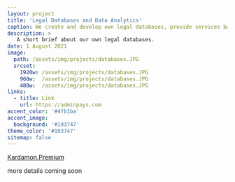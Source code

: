 ```yaml
---
layout: project
title: 'Legal Databases and Data Analytics'
caption: We create and develop own legal databases, provide services based on them. Help others to do the same.
description: >
   A short brief about our own legal databases.  
date: 1 August 2021
image: 
  path: /assets/img/projects/databases.JPG
  srcset: 
    1920w: /assets/img/projects/databases.JPG
    960w:  /assets/img/projects/databases.JPG
    480w:  /assets/img/projects/databases.JPG
links:
  - title: Link
    url: https://adminpays.com
accent_color: '#4fb1ba'
accent_image:
  background: '#193747'
theme_color: '#193747'
sitemap: false
---
```


[Kardamon.Premium](https://github.com/xCounsel/kardamon/tree/master/English/premium) <br/>

more details coming soon
